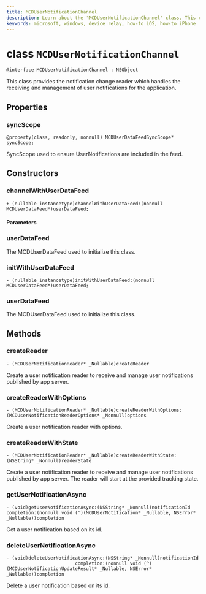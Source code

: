 ```yaml
---
title: MCDUserNotificationChannel
description: Learn about the 'MCDUserNotificationChannel' class. This class manages the life cycle of user notifications.
keywords: microsoft, windows, device relay, how-to iOS, how-to iPhone 
---
```


# class `MCDUserNotificationChannel`

```
@interface MCDUserNotificationChannel : NSObject
```

This class provides the notification change reader which handles the receiving and management of user notifications for the application. 

## Properties

### syncScope
`@property(class, readonly, nonnull) MCDUserDataFeedSyncScope* syncScope;`

SyncScope used to ensure UserNotifications are included in the feed.

## Constructors

### channelWithUserDataFeed
`+ (nullable instancetype)channelWithUserDataFeed:(nonnull MCDUserDataFeed*)userDataFeed;`

#### Parameters

### userDataFeed
The MCDUserDataFeed used to initialize this class.

### initWithUserDataFeed
`- (nullable instancetype)initWithUserDataFeed:(nonnull MCDUserDataFeed*)userDataFeed;`

### userDataFeed
The MCDUserDataFeed used to initialize this class.

## Methods

### createReader
`- (MCDUserNotificationReader* _Nullable)createReader`

Create a user notification reader to receive and manage user notifications published by app server.

### createReaderWithOptions
`- (MCDUserNotificationReader* _Nullable)createReaderWithOptions:(MCDUserNotificationReaderOptions* _Nonnull)options`

Create a user notification reader with options.

### createReaderWithState
`- (MCDUserNotificationReader* _Nullable)createReaderWithState:(NSString* _Nonnull)readerState`

Create a user notification reader to receive and manage user notifications published by app server. 
The reader will start at the provided tracking state.  

### getUserNotificationAsync
`- (void)getUserNotificationAsync:(NSString* _Nonnull)notificationId
                      completion:(nonnull void (^)(MCDUserNotification* _Nullable, NSError* _Nullable))completion`

Get a user notification based on its id.

### deleteUserNotificationAsync
```
- (void)deleteUserNotificationAsync:(NSString* _Nonnull)notificationId
                         completion:(nonnull void (^)(MCDUserNotificationUpdateResult* _Nullable, NSError* _Nullable))completion
```

Delete a user notification based on its id. 